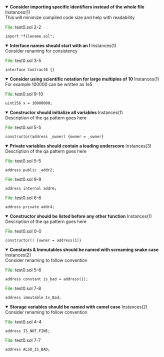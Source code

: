 
 <details open> 
 <summary> 
 <Strong>Consider importing specific identifiers instead of the whole file</Strong> Instances(1) 
 </summary> 
 This will minimize compiled code size and help with readability 

 <span style="color: green;">File: </span> test0.sol 2-2 
 ```solidity 
 import "filename.sol"; 
 ``` 
 </details>
 <details open> 
 <summary> 
 <Strong>Interface names should start with an I</Strong> Instances(1) 
 </summary> 
 Consider renaming for consistency 

 <span style="color: green;">File: </span> test0.sol 3-5 
 ```solidity 
 interface Contract0 {} 
 ``` 
 </details>
 <details open> 
 <summary> 
 <Strong>Consider using scientific notation for large multiples of 10</Strong> Instances(1) 
 </summary> 
 For example 100000 can be written as 1e5 

 <span style="color: green;">File: </span> test0.sol 9-10 
 ```solidity 
 uint256 x = 10000000; 
 ``` 
 </details>



 <details open> 
 <summary> 
 <Strong>Constructor should initialize all variables</Strong> Instances(1) 
 </summary> 
 Description of the qa pattern goes here 

 <span style="color: green;">File: </span> test0.sol 5-5 
 ```solidity 
 constructor(address _owner) {owner = _owner} 
 ``` 
 </details>

 <details open> 
 <summary> 
 <Strong>Private variables should contain a leading underscore</Strong> Instances(3) 
 </summary> 
 Description of the qa pattern goes here 

 <span style="color: green;">File: </span> test0.sol 5-5 
 ```solidity 
 address public _addr2; 
 ```

 <span style="color: green;">File: </span> test0.sol 9-9 
 ```solidity 
 address internal addr6; 
 ```

 <span style="color: green;">File: </span> test0.sol 6-6 
 ```solidity 
 address private addr4; 
 ``` 
 </details>

 <details open> 
 <summary> 
 <Strong>Constructor should be listed before any other function</Strong> Instances(1) 
 </summary> 
 Description of the qa pattern goes here 

 <span style="color: green;">File: </span> test0.sol 0-0 
 ```solidity 
 constructor() {owner = address(1)} 
 ``` 
 </details>

 <details open> 
 <summary> 
 <Strong>Constants & Immutables should be named with screaming snake case</Strong> Instances(2) 
 </summary> 
 Consider renaming to follow convention 

 <span style="color: green;">File: </span> test0.sol 5-6 
 ```solidity 
 address constant is_bad = address(1); 
 ```

 <span style="color: green;">File: </span> test0.sol 7-8 
 ```solidity 
 address immutable Is_Bad; 
 ``` 
 </details>

 <details open> 
 <summary> 
 <Strong>Storage variables should be named with camel case</Strong> Instances(2) 
 </summary> 
 Consider renaming to follow convention 

 <span style="color: green;">File: </span> test0.sol 4-4 
 ```solidity 
 address IS_NOT_FINE; 
 ```

 <span style="color: green;">File: </span> test0.sol 7-7 
 ```solidity 
 address ALSO_IS_BAD; 
 ``` 
 </details>
